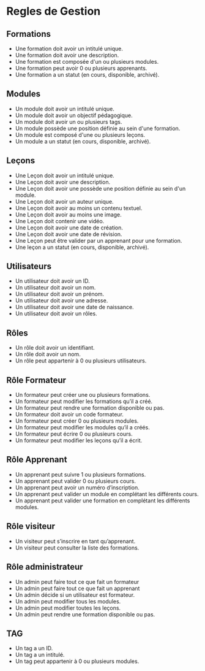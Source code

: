 # Regles de Gestion

## Formations

* Une formation doit avoir un intitulé unique.
* Une formation doit avoir une description.
* Une formation est composée d'un ou plusieurs modules.
* Une formation peut avoir 0 ou plusieurs apprenants.
* Une formation a un statut (en cours, disponible, archivé).

## Modules

* Un module doit avoir un intitulé unique.
* Un module doit avoir un objectif pédagogique.
* Un module doit avoir un ou plusieurs tags.
* Un module possède une position définie au sein d'une formation.
* Un module est composé d'une ou plusieurs leçons.
* Un module a un statut (en cours, disponible, archivé).

## Leçons

* Une Leçon doit avoir un intitulé unique.
* Une Leçon doit avoir une description.
* Une Leçon doit avoir une possède une position définie au sein d'un module.
* Une Leçon doit avoir un auteur unique.
* Une Leçon doit avoir au moins un contenu textuel.
* Une Leçon doit avoir au moins une image.
* Une Leçon doit contenir une vidéo.
* Une Leçon doit avoir une date de création.
* Une Leçon doit avoir une date de révision.
* Une Leçon peut être valider par un apprenant pour une formation.
* Une leçon a un statut (en cours, disponible, archivé).

## Utilisateurs

* Un utilisateur doit avoir un ID.
* Un utilisateur doit avoir un nom.
* Un utilisateur doit avoir un prénom.
* Un utilisateur doit avoir une adresse.
* Un utilisateur doit avoir une date de naissance.
* Un utilisateur doit avoir un rôles.

## Rôles

* Un rôle doit avoir un identifiant.
* Un rôle doit avoir un nom.
* Un rôle peut appartenir à 0 ou plusieurs utilisateurs.

## Rôle Formateur

* Un formateur peut créer une ou plusieurs formations.
* Un formateur peut modifier les formations qu’il a créé.
* Un formateur peut rendre une formation disponible ou pas.
* Un formateur doit avoir un code formateur.
* Un formateur peut créer 0 ou plusieurs modules.
* Un formateur peut modifier les modules qu’il a créés.
* Un formateur peut écrire 0 ou plusieurs cours.
* Un formateur peut modifier les leçons qu’il a écrit.

## Rôle Apprenant

* Un apprenant peut suivre 1 ou plusieurs formations.
* Un apprenant peut valider 0 ou plusieurs cours.
* Un apprenant peut avoir un numéro d’inscription.
* Un apprenant peut valider un module en complétant les différents cours.
* Un apprenant peut valider une formation en complétant les différents modules.

## Rôle visiteur

* Un visiteur peut s’inscrire en tant qu’apprenant.
* Un visiteur peut consulter la liste des formations.

## Rôle administrateur

* Un admin peut faire tout ce que fait un formateur
* Un admin peut faire tout ce que fait  un apprenant
* Un admin décide si un utilisateur est formateur.
* Un admin peut modifier tous les modules.
* Un admin peut modifier toutes les leçons.
* Un admin peut rendre une formation disponible ou pas.

## TAG

* Un tag a un ID.
* Un tag a un intitulé.
* Un tag peut appartenir à 0 ou plusieurs modules.
